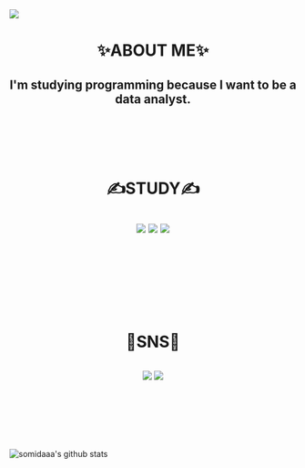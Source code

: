 <img src="https://capsule-render.vercel.app/api?type=wave&color=abdbe3&height=300&section=header&text=💕Dasom%20Lee💕&fontSize=90" />


<h1 align='center'>
✨ABOUT ME✨</h1>
<h2 align='center'>I'm studying programming because I want to be a data analyst.</h2></br>
</br>
</br>
</br>

<h1 align='center'>✍STUDY✍</h1>
<h2 align='center'>
<img src="https://img.shields.io/badge/Python-3766AB?style=flat-square&logo=Python&logoColor=white"/></a>
<img src="https://img.shields.io/badge/R-276DC3?style=flat-square&logo=Python&logoColor=white"/></a>
<img src="https://img.shields.io/badge/RStudio-75AADB?style=flat-square&logo=Python&logoColor=white"/></a></h2></br>
<h1 align='center'>
  
</br>
</br>

💌SNS💌</h1>
<h2 align='center'>
<img src="https://img.shields.io/badge/Instagram-E4405F?style=flat-square&logo=Python&logoColor=white"/></a>
<img src="https://img.shields.io/badge/Facebook-1877F2?style=flat-square&logo=Python&logoColor=white"/></a></h2></br>
</h2></br>
</br>
</br>
</br>

![somidaaa's github stats](https://github-readme-stats.vercel.app/api?username=somidaaa&show_icons=true)

<!--
**somidaaa/somidaaa** is a ✨ _special_ ✨ repository because its `README.md` (this file) appears on your GitHub profile.


